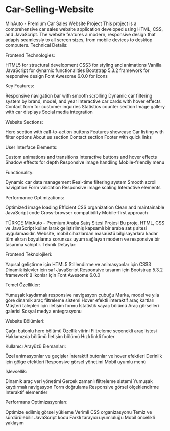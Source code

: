 # Car-Selling-Website
MinAuto - Premium Car Sales Website Project
This project is a comprehensive car sales website application developed using HTML, CSS, and JavaScript. The website features a modern, responsive design that adapts seamlessly to all screen sizes, from mobile devices to desktop computers.
Technical Details:

Frontend Technologies:

HTML5 for structural development
CSS3 for styling and animations
Vanilla JavaScript for dynamic functionalities
Bootstrap 5.3.2 framework for responsive design
Font Awesome 6.0.0 for icons


Key Features:

Responsive navigation bar with smooth scrolling
Dynamic car filtering system by brand, model, and year
Interactive car cards with hover effects
Contact form for customer inquiries
Statistics counter section
Image gallery with car displays
Social media integration


Website Sections:

Hero section with call-to-action buttons
Features showcase
Car listing with filter options
About us section
Contact section
Footer with quick links


User Interface Elements:

Custom animations and transitions
Interactive buttons and hover effects
Shadow effects for depth
Responsive image handling
Mobile-friendly menu


Functionality:

Dynamic car data management
Real-time filtering system
Smooth scroll navigation
Form validation
Responsive image scaling
Interactive elements


Performance Optimizations:

Optimized image loading
Efficient CSS organization
Clean and maintainable JavaScript code
Cross-browser compatibility
Mobile-first approach



TÜRKÇE
MinAuto - Premium Araba Satış Sitesi Projesi
Bu proje, HTML, CSS ve JavaScript kullanılarak geliştirilmiş kapsamlı bir araba satış sitesi uygulamasıdır. Website, mobil cihazlardan masaüstü bilgisayarlara kadar tüm ekran boyutlarına sorunsuz uyum sağlayan modern ve responsive bir tasarıma sahiptir.
Teknik Detaylar:

Frontend Teknolojileri:

Yapısal geliştirme için HTML5
Stillendirme ve animasyonlar için CSS3
Dinamik işlevler için saf JavaScript
Responsive tasarım için Bootstrap 5.3.2 framework'ü
İkonlar için Font Awesome 6.0.0


Temel Özellikler:

Yumuşak kaydırmalı responsive navigasyon çubuğu
Marka, model ve yıla göre dinamik araç filtreleme sistemi
Hover efektli interaktif araç kartları
Müşteri talepleri için iletişim formu
İstatistik sayaç bölümü
Araç görselleri galerisi
Sosyal medya entegrasyonu


Website Bölümleri:

Çağrı butonlu hero bölümü
Özellik vitrini
Filtreleme seçenekli araç listesi
Hakkımızda bölümü
İletişim bölümü
Hızlı linkli footer


Kullanıcı Arayüzü Elemanları:

Özel animasyonlar ve geçişler
İnteraktif butonlar ve hover efektleri
Derinlik için gölge efektleri
Responsive görsel yönetimi
Mobil uyumlu menü


İşlevsellik:

Dinamik araç veri yönetimi
Gerçek zamanlı filtreleme sistemi
Yumuşak kaydırmalı navigasyon
Form doğrulama
Responsive görsel ölçeklendirme
İnteraktif elementler


Performans Optimizasyonları:

Optimize edilmiş görsel yükleme
Verimli CSS organizasyonu
Temiz ve sürdürülebilir JavaScript kodu
Farklı tarayıcı uyumluluğu
Mobil öncelikli yaklaşım
